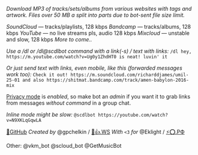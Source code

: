 *Download MP3 of tracks/sets/albums from various websites with tags and artwork. Files over 50 MB a split into parts due to bot-sent file size limit.*

*SoundCloud* — tracks/playlists, 128 kbps
*Bandcamp* — tracks/albums, 128 kbps
*YouTube* — no live streams pls, audio 128 kbps
*Mixcloud* — unstable and slow, 128 kbps
_More to come.._

*Use a /dl or /dl@scdlbot command with a link(-s) / text with links:*
`/dl hey, https://m.youtube.com/watch?v=Ug0y1ZhdHT0 is neat! luvin' it`

*Or just send text with links, even mobile, like this (forwarded messages work too):*
`Check it out! https://m.soundcloud.com/richarddjames/umil-25-01 and also https://shitmat.bandcamp.com/track/amen-babylon-2016-mix`

[Privacy mode](https://core.telegram.org/bots#privacy-mode) is _enabled_, so make bot an _admin_ if you want it to grab links from messages _without command_ in a group chat. 

*Inline mode might be slow:*
`@scdlbot https://youtube.com/watch?v=N9XKLqGqwLA`

[🌟GitHub](https://github.com/gpchelkin/scdlbot)
*Created by* @gpchelkin / [🐝👍.WS](http://xn--lo8h6c.ws/)
*With* `<3` *for* @Eklight / [⚡⭕.РФ](http://Электрокружок.РФ)

Other: @vkm\_bot @scloud\_bot @GetMusicBot
